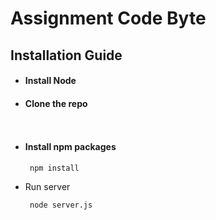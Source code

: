 # Assignment Code Byte

## Installation Guide

* #### Install Node

* #### Clone the repo
    ```
      
    ```
* #### Install npm packages
    ```
     npm install
     ```
* Run server
    ```
     node server.js
     ```
